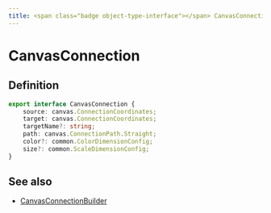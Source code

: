 ```yaml
---
title: <span class="badge object-type-interface"></span> CanvasConnection
---
```

# <span class="badge object-type-interface"></span> CanvasConnection

## Definition

```typescript
export interface CanvasConnection {
	source: canvas.ConnectionCoordinates;
	target: canvas.ConnectionCoordinates;
	targetName?: string;
	path: canvas.ConnectionPath.Straight;
	color?: common.ColorDimensionConfig;
	size?: common.ScaleDimensionConfig;
}

```
## See also

 * <span class="badge builder"></span> [CanvasConnectionBuilder](./builder-CanvasConnectionBuilder.md)
